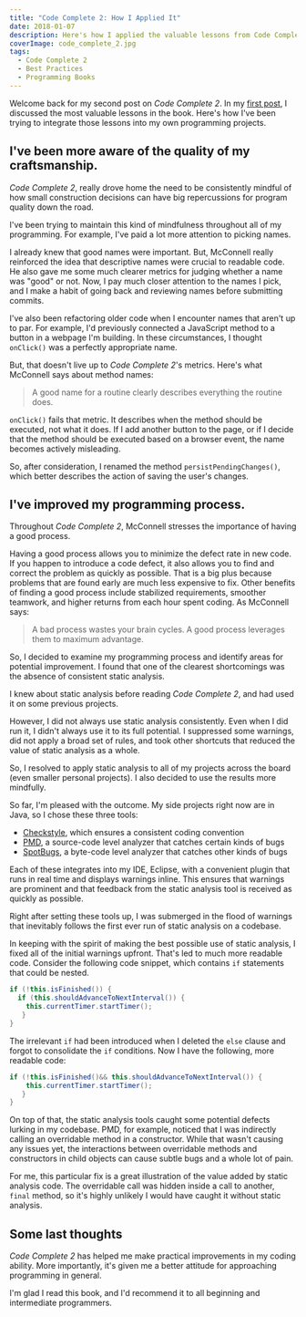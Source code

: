 ```yaml
---
title: "Code Complete 2: How I Applied It"
date: 2018-01-07
description: Here's how I applied the valuable lessons from Code Complete 2 to my own programming projects.
coverImage: code_complete_2.jpg
tags:
  - Code Complete 2
  - Best Practices
  - Programming Books
---
```


Welcome back for my second post on *Code Complete 2*. In my [first post](/blogs?title=code_complete_reflections_part_one), I discussed the most valuable lessons in the book. Here's how I've been trying to integrate those lessons into my own programming projects.

## I've been more aware of the quality of my craftsmanship.

*Code Complete 2*, really drove home the need to be consistently mindful of how small construction decisions can have big repercussions for program quality down the road.

I've been trying to maintain this kind of mindfulness throughout all of my programming. For example, I've paid a lot more attention to picking names.

I already knew that good names were important. But, McConnell really reinforced the idea that descriptive names were crucial to readable code. He also gave me some much clearer metrics for judging whether a name was "good" or not. Now, I pay much closer attention to the names I pick, and I make a habit of going back and reviewing names before submitting commits.

I've also been refactoring older code when I encounter names that aren't up to par. For example, I'd previously connected a JavaScript method to a button in a webpage I'm building. In these circumstances, I thought `onClick()` was a perfectly appropriate name.

But, that doesn't live up to *Code Complete 2*'s metrics. Here's what McConnell says about method names:

> A good name for a routine clearly describes everything the routine does.

`onClick()` fails that metric. It describes when the method should be executed, not what it does. If I add another button to the page, or if I decide that the method should be executed based on a browser event, the name becomes actively misleading.

So, after consideration, I renamed the method `persistPendingChanges()`, which better describes the action of saving the user's changes.

## I've improved my programming process.

Throughout *Code Complete 2*, McConnell stresses the importance of having a good process.

Having a good process allows you to minimize the defect rate in new code. If you happen to introduce a code defect, it also allows you to find and correct the problem as quickly as possible. That is a big plus because problems that are found early are much less expensive to fix. Other benefits of finding a good process include stabilized requirements, smoother teamwork, and higher returns from each hour spent coding. As McConnell says:

> A bad process wastes your brain cycles. A good process leverages them to maximum advantage.

So, I decided to examine my programming process and identify areas for potential improvement. I found that one of the clearest shortcomings was the absence of consistent static analysis.

I knew about static analysis before reading *Code Complete 2*, and had used it on some previous projects.

However, I did not always use static analysis consistently. Even when I did run it, I didn't always use it to its full potential. I suppressed some warnings, did not apply a broad set of rules, and took other shortcuts that reduced the value of static analysis as a whole.

So, I resolved to apply static analysis to all of my projects across the board (even smaller personal projects). I also decided to use the results more mindfully.

So far, I'm pleased with the outcome. My side projects right now are in Java, so I chose these three tools:

- [Checkstyle](http://checkstyle.sourceforge.net/), which ensures a consistent coding convention
- [PMD](https://pmd.github.io/), a source-code level analyzer that catches certain kinds of bugs
- [SpotBugs](https://spotbugs.github.io/), a byte-code level analyzer that catches other kinds of bugs

Each of these integrates into my IDE, Eclipse, with a convenient plugin that runs in real time and displays warnings inline. This ensures that warnings are prominent and that feedback from the static analysis tool is received as quickly as possible.

Right after setting these tools up, I was submerged in the flood of warnings that inevitably follows the first ever run of static analysis on a codebase.

In keeping with the spirit of making the best possible use of static analysis, I fixed all of the initial warnings upfront. That's led to much more readable code. Consider the following code snippet, which contains `if` statements that could be nested.

```java
if (!this.isFinished()) {
  if (this.shouldAdvanceToNextInterval()) {
    this.currentTimer.startTimer();
   }
}

```

The irrelevant `if` had been introduced when I deleted the `else` clause and forgot to consolidate the `if` conditions. Now I have the following, more readable code:

```java
if (!this.isFinished()&& this.shouldAdvanceToNextInterval()) {
    this.currentTimer.startTimer();
   }
}

```

On top of that, the static analysis tools caught some potential defects lurking in my codebase. PMD, for example, noticed that I was indirectly calling an overridable method in a constructor. While that wasn't causing any issues yet, the interactions between overridable methods and constructors in child objects can cause subtle bugs and a whole lot of pain.

For me, this particular fix is a great illustration of the value added by static analysis code. The overridable call was hidden inside a call to another, `final` method, so it's highly unlikely I would have caught it without static analysis.

## Some last thoughts

*Code Complete 2* has helped me make practical improvements in my coding ability. More importantly, it's given me a better attitude for approaching programming in general.

I'm glad I read this book, and I'd recommend it to all beginning and intermediate programmers.
